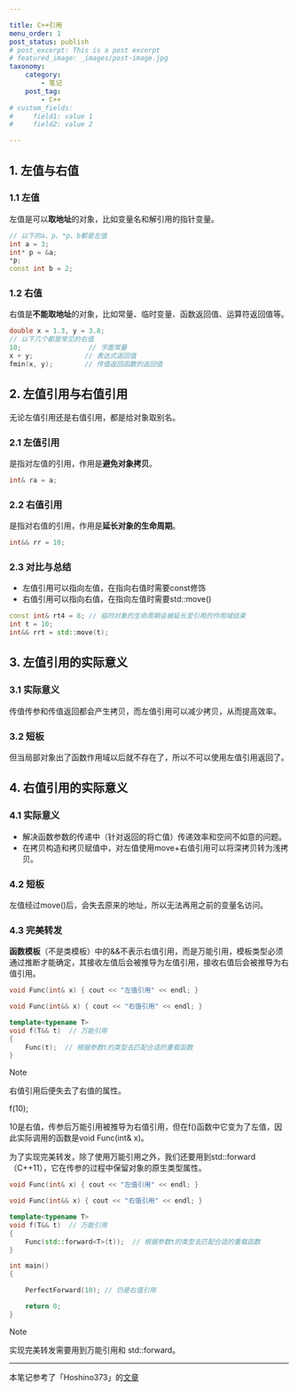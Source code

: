 ```yaml
---

title: C++引用
menu_order: 1
post_status: publish
# post_excerpt: This is a post excerpt
# featured_image: _images/post-image.jpg
taxonomy:
    category:
        - 笔记
    post_tag:
        - C++
# custom_fields:
#     field1: value 1
#     field2: value 2

---
```


## 1. 左值与右值

### 1.1 左值

左值是可以**取地址**的对象，比如变量名和解引用的指针变量。

```cpp
// 以下的a、p、*p、b都是左值
int a = 3;
int* p = &a;
*p;
const int b = 2;
```

### 1.2 右值

右值是**不能取地址**的对象，比如常量、临时变量、函数返回值、运算符返回值等。

```cpp
double x = 1.3, y = 3.8;
// 以下几个都是常见的右值
10;                 // 字面常量
x + y;             // 表达式返回值
fmin(x, y);        // 传值返回函数的返回值
```

## 2. 左值引用与右值引用

无论左值引用还是右值引用，都是给对象取别名。

### 2.1 左值引用

是指对左值的引用，作用是**避免对象拷贝**。

```cpp
int& ra = a;
```

### 2.2 右值引用

是指对右值的引用，作用是**延长对象的生命周期**。

```cpp
int&& rr = 10;
```

### 2.3 对比与总结

- 左值引用可以指向左值，在指向右值时需要const修饰
- 右值引用可以指向右值，在指向左值时需要std::move()

```cpp
const int& rt4 = 8; // 临时对象的生命周期会被延长至引用的作用域结束
int t = 10;
int&& rrt = std::move(t);
```

## 3. 左值引用的实际意义

### 3.1 实际意义

传值传参和传值返回都会产生拷贝，而左值引用可以减少拷贝，从而提高效率。

### 3.2 短板

但当局部对象出了函数作用域以后就不存在了，所以不可以使用左值引用返回了。

## 4. 右值引用的实际意义

### 4.1 实际意义

- 解决函数参数的传递中（针对返回的将亡值）传递效率和空间不如意的问题。
- 在拷贝构造和拷贝赋值中，对左值使用move+右值引用可以将深拷贝转为浅拷贝。

### 4.2 短板

左值经过move()后，会失去原来的地址，所以无法再用之前的变量名访问。

### 4.3 完美转发

**函数模板**（不是类模板）中的&&不表示右值引用，而是万能引用，模板类型必须通过推断才能确定，其接收左值后会被推导为左值引用，接收右值后会被推导为右值引用。

```cpp
void Func(int& x) { cout << "左值引用" << endl; }

void Func(int&& x) { cout << "右值引用" << endl; }

template<typename T>
void f(T&& t)  // 万能引用
{
    Func(t);  // 根据参数t的类型去匹配合适的重载函数
}
```

> [!NOTE]
> 右值引用后便失去了右值的属性。

f(10);

10是右值，传参后万能引用被推导为右值引用，但在f()函数中它变为了左值，因此实际调用的函数是void Func(int& x)。

为了实现完美转发，除了使用万能引用之外，我们还要用到std::forward（C++11），它在传参的过程中保留对象的原生类型属性。

```cpp
void Func(int& x) { cout << "左值引用" << endl; }

void Func(int&& x) { cout << "右值引用" << endl; }

template<typename T>
void f(T&& t)  // 万能引用
{
    Func(std::forward<T>(t));  // 根据参数t的类型去匹配合适的重载函数
}

int main()
{

    PerfectForward(10); // 仍是右值引用

    return 0;
}
```

> [!NOTE]
> 实现完美转发需要用到万能引用和 std::forward。

---
本笔记参考了「Hoshino373」的[文章](https://blog.csdn.net/m0_59938453/article/details/125858335)
